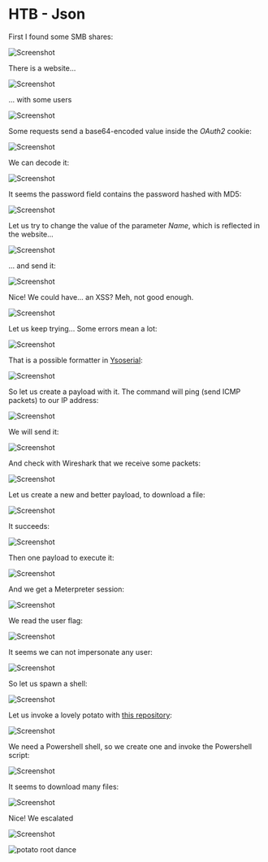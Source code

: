 # HTB - Json

First I found some SMB shares:

![Screenshot](images/Screenshot_1.jpg)


There is a website...

![Screenshot](images/Screenshot_2.jpg)


... with some users

![Screenshot](images/Screenshot_3.jpg)


Some requests send a base64-encoded value inside the *OAuth2* cookie:

![Screenshot](images/Screenshot_4.jpg)


We can decode it:

![Screenshot](images/Screenshot_5.jpg)


It seems the password field contains the password hashed with MD5:

![Screenshot](images/Screenshot_6.jpg)


Let us try to change the value of the parameter *Name*, which is reflected in the website...

![Screenshot](images/Screenshot_7.jpg)

... and send it:

![Screenshot](images/Screenshot_8.jpg)

Nice! We could have... an XSS? Meh, not good enough.

![Screenshot](images/Screenshot_9.jpg)


Let us keep trying... Some errors mean a lot:

![Screenshot](images/Screenshot_10.jpg)


That is a possible formatter in [Ysoserial](https://github.com/frohoff/ysoserial):

![Screenshot](images/Screenshot_11.jpg)

So let us create a payload with it. The command will ping (send ICMP packets) to our IP address: 

![Screenshot](images/Screenshot_16.jpg)


We will send it:

![Screenshot](images/Screenshot_17.jpg)


And check with Wireshark that we receive some packets:

![Screenshot](images/Screenshot_18.jpg)


Let us create a new and better payload, to download a file:

![Screenshot](images/Screenshot_19.jpg)


It succeeds:

![Screenshot](images/Screenshot_20.jpg)


Then one payload to execute it:


![Screenshot](images/Screenshot_22.jpg)


And we get a Meterpreter session:

![Screenshot](images/Screenshot_23.jpg)


We read the user flag:

![Screenshot](images/Screenshot_24.jpg)


It seems we can not impersonate any user:

![Screenshot](images/Screenshot_25.jpg)


So let us spawn a shell:

![Screenshot](images/Screenshot_26.jpg)


Let us invoke a lovely potato with [this repository](https://github.com/TsukiCTF/Lovely-Potato):

![Screenshot](images/Screenshot_27.jpg)


We need a Powershell shell, so we create one and invoke the Powershell script:

![Screenshot](images/Screenshot_28.jpg)


It seems to download many files:

![Screenshot](images/Screenshot_29.jpg)

Nice! We escalated

![Screenshot](images/Screenshot_30.jpg)

![potato root dance](https://media.giphy.com/media/bPShx901m0HHG/giphy.gif)
